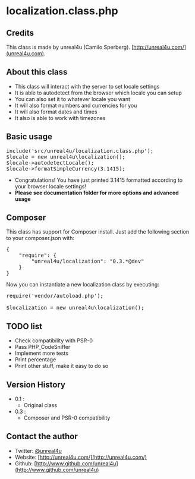 localization.class.php
======

Credits
--------

This class is made by unreal4u (Camilo Sperberg). [http://unreal4u.com/](unreal4u.com).

About this class
--------

* This class will interact with the server to set locale settings
* It is able to autodetect from the browser which locale you can setup
* You can also set it to whatever locale you want
* It will also format numbers and currencies for you
* It will also format dates and times
* It also is able to work with timezones

Basic usage
----------

<pre>include('src/unreal4u/localization.class.php');
$locale = new unreal4u\localization();
$locale->autodetectLocale();
$locale->formatSimpleCurrency(3.1415);
</pre>

* Congratulations! You have just printed 3.1415 formatted according to your browser locale settings!
* **Please see documentation folder for more options and advanced usage**

Composer
----------

This class has support for Composer install. Just add the following section to your composer.json with:

<pre>
{
    "require": {
        "unreal4u/localization": "0.3.*@dev"
    }
}
</pre>

Now you can instantiate a new localization class by executing:

<pre>
require('vendor/autoload.php');

$localization = new unreal4u\localization();
</pre>

TODO list
----------

* Check compatibility with PSR-0
* Pass PHP_CodeSniffer
* Implement more tests
* Print percentage
* Print other stuff, make it easy to do so

Version History
----------

* 0.1 :
    * Original class
* 0.3 :
    * Composer and PSR-0 compatibility

Contact the author
-------

* Twitter: [@unreal4u](http://twitter.com/unreal4u)
* Website: [http://unreal4u.com/](http://unreal4u.com/)
* Github:  [http://www.github.com/unreal4u](http://www.github.com/unreal4u)

